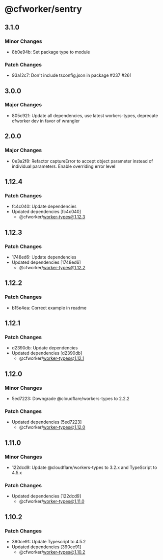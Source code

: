# @cfworker/sentry

## 3.1.0

### Minor Changes

- 8b0e94b: Set package type to module

### Patch Changes

- 93a12c7: Don't include tsconfig.json in package #237 #261

## 3.0.0

### Major Changes

- 805c92f: Update all dependencies, use latest workers-types, deprecate cfworker dev in favor of wrangler

## 2.0.0

### Major Changes

- 0e3a2f8: Refactor captureError to accept object parameter instead of individual parameters. Enable overriding error level

## 1.12.4

### Patch Changes

- fc4c040: Update dependencies
- Updated dependencies [fc4c040]
  - @cfworker/worker-types@1.12.3

## 1.12.3

### Patch Changes

- 1748ed6: Update dependencies
- Updated dependencies [1748ed6]
  - @cfworker/worker-types@1.12.2

## 1.12.2

### Patch Changes

- b15e4ea: Correct example in readme

## 1.12.1

### Patch Changes

- d2390db: Update dependencies
- Updated dependencies [d2390db]
  - @cfworker/worker-types@1.12.1

## 1.12.0

### Minor Changes

- 5ed7223: Downgrade @cloudflare/workers-types to 2.2.2

### Patch Changes

- Updated dependencies [5ed7223]
  - @cfworker/worker-types@1.12.0

## 1.11.0

### Minor Changes

- 122dcd9: Update @cloudflare/workers-types to 3.2.x and TypeScript to 4.5.x

### Patch Changes

- Updated dependencies [122dcd9]
  - @cfworker/worker-types@1.11.0

## 1.10.2

### Patch Changes

- 390ce91: Update Typescript to 4.5.2
- Updated dependencies [390ce91]
  - @cfworker/worker-types@1.10.2
